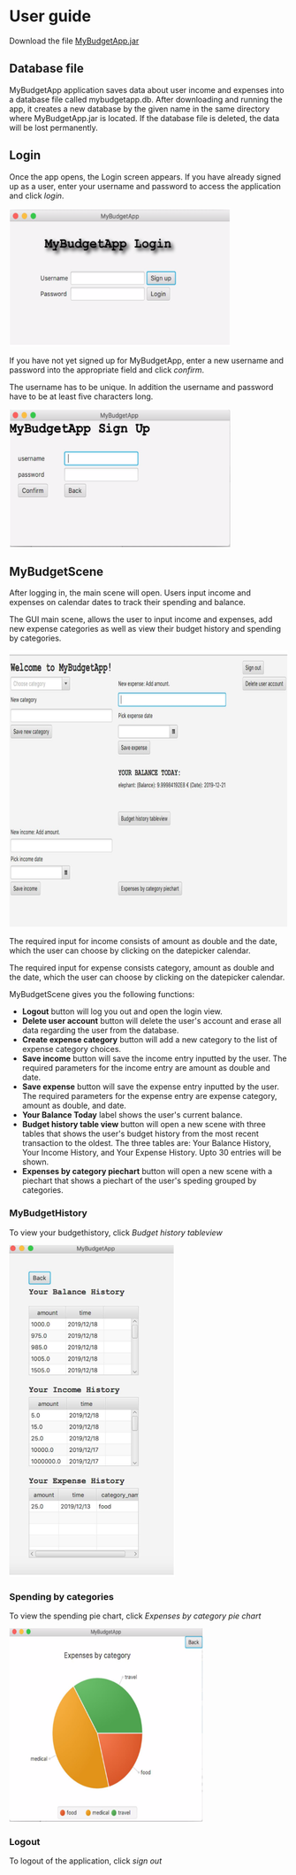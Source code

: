 # User guide

Download the file [MyBudgetApp.jar](https://github.com/sainioan/gitRep/releases)

## Database file

MyBudgetApp application saves data about user income and expenses into a database file called mybudgetapp.db. After downloading and running the app, it creates a new database by the given name in the same directory where MyBudgetApp.jar is located. If the database file is deleted, the data will be lost permanently.

## Login

Once the app opens, the Login screen appears. If you have already signed up as a user, enter your username and password to access the application and click _login_.  

<img src="https://github.com/sainioan/gitRep/blob/master/pictures/MyBudgetAppLogin.png"  width="400" height="250">

If you have not yet signed up for MyBudgetApp, enter a new username and password into the appropriate field and click _confirm_. 

The username has to be unique. In addition the username and password have to be at least five characters long.

<img src="https://github.com/sainioan/gitRep/blob/master/pictures/MyBudgetApp_Sign_up.png" width="400" height="250">

## MyBudgetScene

After logging in, the main scene will open. Users input income and expenses on calendar dates to track their spending and balance.

The GUI main scene, allows the user to input income and expenses, add new expense categories as well as view their budget history and spending by categories. 

<img src="https://github.com/sainioan/gitRep/blob/master/pictures/MyBudgetAppScene.png" width="700" height="500">

The required input for income consists of amount as double and the date, which the user can choose by clicking on the datepicker calendar. 

The required input for expense consists category, amount as double and the date, which the user can choose by clicking on the datepicker calendar.

MyBudgetScene gives you the following functions:

- **Logout** button will log you out and open the login view.
- **Delete user account** button will delete the user's account and erase all data regarding the user from the database. 
- **Create expense category** button will add a new category to the list of expense category choices.
- **Save income** button will save the income entry inputted by the user. The required parameters for the income entry are
amount as double and date.
- **Save expense** button will save the expense entry inputted by the user. The required parameters for the expense entry are
expense category, amount as double, and date.
- **Your Balance Today** label shows the user's current balance.
- **Budget history table view** button will open a new scene with three tables that shows the user's budget history from the most recent transaction to the oldest. The three tables are: Your Balance History, Your Income History, and Your Expense History. Upto 30 entries will be shown.
- **Expenses by category piechart** button will open a new scene with a piechart that shows a piechart of the user's speding grouped by categories.

### MyBudgetHistory

To view your budgethistory, click _Budget history tableview_

<img src="https://github.com/sainioan/gitRep/blob/master/pictures/MyBudgetAppBudgetHistory.png" width="300" height="600">

### Spending by categories

To view the spending pie chart, click _Expenses by category pie chart_ 

<img src="https://github.com/sainioan/gitRep/blob/master/pictures/MyBudgetAppPieChartScene.png" width="350" height="350">
	
### Logout	
To logout of the application, click _sign out_
